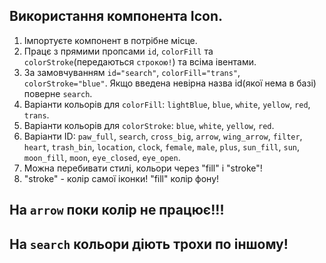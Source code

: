 ## Використання компонента Icon.

1. Імпортуєте компонент в потрібне місце.
2. Працє з прямими пропсами `id`, `colorFill` та `colorStroke`(передаються `строкою!`) та всіма івентами.
3. За замовчуванням `id="search"`, `colorFill="trans"`, `colorStroke="blue"`. Якщо введена невірна назва id(якої нема в базі) поверне `search`.
4. Варіанти кольорів для `colorFill`: `lightBlue`, `blue`, `white`, `yellow`, `red`, `trans`.
5. Варіанти кольорів для `colorStroke`: `blue`, `white`, `yellow`, `red`.
6. Варіанти ID: `paw_full`, `search`, `cross_big`, `arrow`, `wing_arrow`, `filter`, `heart`, `trash_bin`, `location`, `clock`, `female`, `male`, `plus`, `sun_fill`, `sun`, `moon_fill`, `moon`, `eye_closed`, `eye_open`.
7. Можна перебивати стилі, кольори через "fill" i "stroke"!
8. "stroke" - колір самої іконки! "fill" колір фону!

## На `arrow` поки колір не працює!!!

## На `search` кольори діють трохи по іншому!
